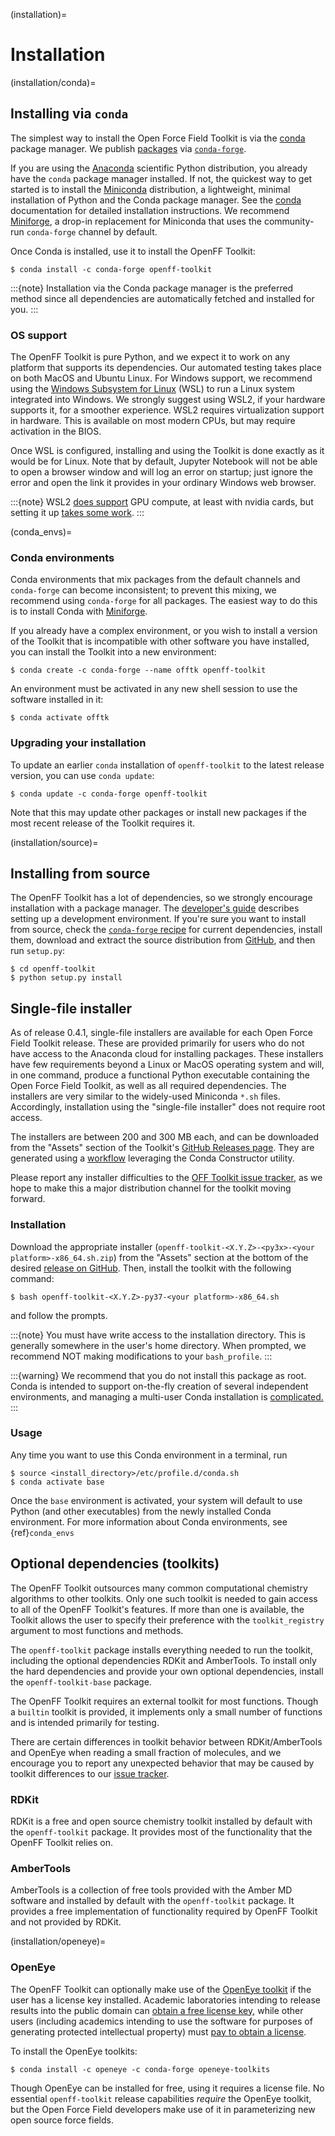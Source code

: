 (installation)=

# Installation

(installation/conda)=

## Installing via `conda`

The simplest way to install the Open Force Field Toolkit is via the [conda](https://docs.conda.io/en/latest/) package manager.
We publish [packages](https://github.com/conda-forge/openff-toolkit-feedstock) via [`conda-forge`](https://conda-forge.org/).

If you are using the [Anaconda](https://www.anaconda.com/products/individual#Downloads) scientific Python distribution, you already have the `conda` package manager installed.
If not, the quickest way to get started is to install the [Miniconda](https://docs.conda.io/en/latest/miniconda.html) distribution, a lightweight, minimal installation of Python and the Conda package manager.
See the [conda](https://conda.io/projects/conda/en/latest/user-guide/install/index.html) documentation for detailed installation instructions.
We recommend [Miniforge](https://github.com/conda-forge/miniforge#readme), a drop-in replacement for Miniconda that uses the community-run `conda-forge` channel by default.

Once Conda is installed, use it to install the OpenFF Toolkit:

```shell-session
$ conda install -c conda-forge openff-toolkit
```

:::{note}
Installation via the Conda package manager is the preferred method since all dependencies are automatically fetched and installed for you.
:::

### OS support

The OpenFF Toolkit is pure Python, and we expect it to work on any platform that supports its dependencies.
Our automated testing takes place on both MacOS and Ubuntu Linux.
For Windows support, we recommend using the [Windows Subsystem for Linux](https://docs.microsoft.com/en-us/windows/wsl/install-win10) (WSL) to run a Linux system integrated into Windows.
We strongly suggest using WSL2, if your hardware supports it, for a smoother experience.
WSL2 requires virtualization support in hardware.
This is available on most modern CPUs, but may require activation in the BIOS.

Once WSL is configured, installing and using the Toolkit is done exactly as it would be for Linux.
Note that by default, Jupyter Notebook will not be able to open a browser window and will log an error on startup; just ignore the error and open the link it provides in your ordinary Windows web browser.

:::{note}
WSL2 [does support](https://docs.microsoft.com/en-us/windows/wsl/tutorials/gpu-compute) GPU compute, at least with nvidia cards, but setting it up [takes some work](https://developer.nvidia.com/cuda/wsl).
:::

(conda_envs)=

### Conda environments

Conda environments that mix packages from the default channels and `conda-forge` can become inconsistent; to prevent this mixing, we recommend using `conda-forge` for all packages. The easiest way to do this is to install Conda with [Miniforge](https://github.com/conda-forge/miniforge#readme).

If you already have a complex environment, or you wish to install a version of the Toolkit that is incompatible with other software you have installed, you can install the Toolkit into a new environment:

```shell-session
$ conda create -c conda-forge --name offtk openff-toolkit
```

An environment must be activated in any new shell session to use the software installed in it:

```shell-session
$ conda activate offtk
```

### Upgrading your installation

To update an earlier `conda` installation of `openff-toolkit` to the latest release version, you can use `conda update`:

```shell-session
$ conda update -c conda-forge openff-toolkit
```

Note that this may update other packages or install new packages if the most recent release of the Toolkit requires it.

(installation/source)=

## Installing from source

The OpenFF Toolkit has a lot of dependencies, so we strongly encourage installation with a package manager. The [developer's guide](install_dev) describes setting up a development environment. If you're sure you want to install from source, check the [`conda-forge` recipe](https://github.com/conda-forge/openff-toolkit-feedstock/blob/main/recipe/meta.yaml) for current dependencies, install them, download and extract the source distribution from [GitHub](https://github.com/openforcefield/openff-toolkit/releases), and then run `setup.py`:

```shell-session
$ cd openff-toolkit
$ python setup.py install
```

## Single-file installer

As of release 0.4.1, single-file installers are available for each Open Force Field Toolkit release.
These are provided primarily for users who do not have access to the Anaconda cloud for installing packages.
These installers have few requirements beyond a Linux or MacOS operating system and will, in one command, produce a functional Python executable containing the Open Force Field Toolkit, as well as all required dependencies.
The installers are very similar to the widely-used Miniconda `*.sh` files.
Accordingly, installation using the "single-file installer" does not require root access.

The installers are between 200 and 300 MB each, and can be downloaded from the "Assets" section of the Toolkit's [GitHub Releases page](https://github.com/openforcefield/openff-toolkit/releases/).
They are generated using a [workflow](https://github.com/openforcefield/toolkit-installer-constructor) leveraging the Conda Constructor utility.

Please report any installer difficulties to the [OFF Toolkit issue tracker](https://github.com/openforcefield/openff-toolkit/issues), as we hope to make this a major distribution channel for the toolkit moving forward.

### Installation

Download the appropriate installer (`openff-toolkit-<X.Y.Z>-<py3x>-<your platform>-x86_64.sh.zip`) from the "Assets" section at the bottom of the desired [release on GitHub](https://github.com/openforcefield/openff-toolkit/releases/).
Then, install the toolkit with the following command:

```shell-session
$ bash openff-toolkit-<X.Y.Z>-py37-<your platform>-x86_64.sh
```

and follow the prompts.

:::{note}
You must have write access to the installation directory.
This is generally somewhere in the user's home directory.
When prompted, we recommend NOT making modifications to your `bash_profile`.
:::

:::{warning}
We recommend that you do not install this package as root.
Conda is intended to support on-the-fly creation of several independent environments, and managing a multi-user Conda installation is [complicated.](https://docs.conda.io/projects/conda/en/latest/user-guide/configuration/admin-multi-user-install.html)
:::

### Usage

Any time you want to use this Conda environment in a terminal, run

```shell-session
$ source <install_directory>/etc/profile.d/conda.sh
$ conda activate base
```

Once the `base` environment is activated, your system will default to use Python (and other executables) from the newly installed Conda environment. For more information about Conda environments, see {ref}`conda_envs`

## Optional dependencies (toolkits)

The OpenFF Toolkit outsources many common computational chemistry algorithms to other toolkits. 
Only one such toolkit is needed to gain access to all of the OpenFF Toolkit's features. 
If more than one is available, the Toolkit allows the user to specify their preference with the `toolkit_registry` argument to most functions and methods.

The `openff-toolkit` package installs everything needed to run the toolkit, including the optional dependencies RDKit and AmberTools. 
To install only the hard dependencies and provide your own optional dependencies, install the `openff-toolkit-base` package.

The OpenFF Toolkit requires an external toolkit for most functions. 
Though a `builtin` toolkit is provided, it implements only a small number of functions and is intended primarily for testing.

There are certain differences in toolkit behavior between RDKit/AmberTools and OpenEye when reading a small fraction of molecules, and we encourage you to report any unexpected behavior that may be caused by toolkit differences to our [issue tracker](https://github.com/openforcefield/openff-toolkit/issues).

### RDKit 

RDKit is a free and open source chemistry toolkit installed by default with the `openff-toolkit` package. 
It provides most of the functionality that the OpenFF Toolkit relies on.

### AmberTools 

AmberTools is a collection of free tools provided with the Amber MD software and installed by default with the `openff-toolkit` package. 
It provides a free implementation of functionality required by OpenFF Toolkit and not provided by RDKit.

(installation/openeye)=

### OpenEye

The OpenFF Toolkit can optionally make use of the [OpenEye toolkit](https://www.eyesopen.com/toolkit-development) if the user has a license key installed.
Academic laboratories intending to release results into the public domain can [obtain a free license key](https://www.eyesopen.com/licensing-philosophy), while other users (including academics intending to use the software for purposes of generating protected intellectual property) must [pay to obtain a license](https://www.eyesopen.com/pricing).

To install the OpenEye toolkits:

```shell-session
$ conda install -c openeye -c conda-forge openeye-toolkits
```

Though OpenEye can be installed for free, using it requires a license file. 
No essential `openff-toolkit` release capabilities *require* the OpenEye toolkit, but the Open Force Field developers make use of it in parameterizing new open source force fields.
